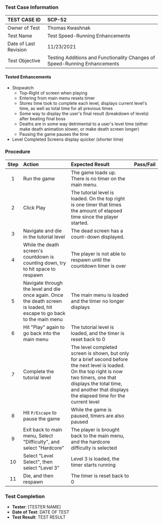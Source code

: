### Test Case Information
| TEST CASE ID | SCP-52 |
| :--- | :--- |
| Owner of Test | Thomas Kwashnak |
| Test Name | Test Speed-Running Enhancements |
| Date of Last Revision | 11/23/2021 |
| Test Objective |  Testing Additions and Functionality Changes of Speed-Running Enhancements |

#### Tested Enhancements
 - Stopwatch
   - Top-Right of screen when playing
   - Entering from main menu resets timer
   - Stores time took to complete each level, displays current level's time, as well as total time for all previous times
   - Some way to display the user's final result (breakdown of levels) after beating final boss
   - Deaths are in some way detrimental to a user's level time (either make death animation slower, or make death screen longer)
   - Pausing the game pauses the time
 - Level Completed Screens display quicker (shorter time)

### Procedure

|Step | Action | Expected Result | Pass/Fail     |
|:---:| :---        |    :----  | :---: |
|1|Run the game|The game loads up. There is no timer on the main menu.||
|2|Click Play|The tutorial level is loaded. On the top right is one timer that times the amount of elapsed time since the player started.||
|3|Navigate and die in the tutorial level|The dead screen has a count-down displayed.||
|4|While the death screen's countdown is counting down, try to hit space to respawn|The player is not able to respawn until the countdown timer is over||
|5|Navigate through the level and die once again. Once the death screen is loaded, hit escape to go back to the main menu|The main menu is loaded and the timer no longer displays||
|6|Hit "Play" again to go back into the main menu|The tutorial level is loaded, and the timer is reset back to 0||
|7|Complete the tutorial level|The level completed screen is shown, but only for a brief second before the next level is loaded. On the top right is now two timers, one that displays the total time, and another that displays the elapsed time for the current level||
|8|Hit `P/Escape` to pause the game|While the game is paused, timers are also paused||
|9|Exit back to main menu, Select "Difficulty", and select "Hardcore"|The player is brought back to the main menu, and the hardcore difficulty is selected||
|10|Select "Level Select", then select "Level 3"|Level 3 is loaded, the timer starts running||
|11|Die, and then respawn|The timer is reset back to 0||

### Test Completion
- **Tester**: [TESTER NAME]
- **Date of Test**: DATE OF TEST
- **Test Result**: TEST RESULT